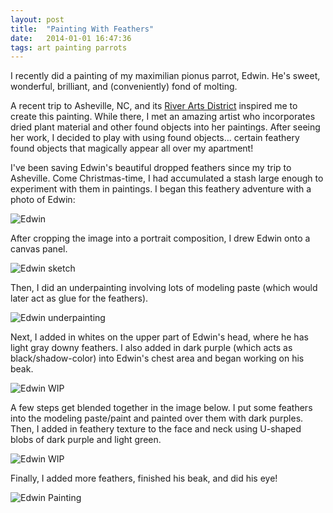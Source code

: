 ```yaml
---
layout: post
title:  "Painting With Feathers"
date:   2014-01-01 16:47:36
tags: art painting parrots
---
```

I recently did a painting of my maximilian pionus parrot, Edwin. He's sweet, wonderful, brilliant, and (conveniently) fond of molting.

A recent trip to Asheville, NC, and its [River Arts District](http://www.riverartsdistrict.com/) inspired me to create this painting. While there, I met an amazing artist who incorporates dried plant material and other found objects into her paintings. After seeing her work, I decided to play with using found objects... certain feathery found objects that magically appear all over my apartment!

I've been saving Edwin's beautiful dropped feathers since my trip to Asheville. Come Christmas-time, I had accumulated a stash large enough to experiment with them in paintings. I began this feathery adventure with a photo of Edwin:

![Edwin](/images/blog/edwin_painting/edwin_photo.jpg)

After cropping the image into a portrait composition, I drew Edwin onto a canvas panel.

![Edwin sketch](/images/blog/edwin_painting/edwin_sketch.jpg)

Then, I did an underpainting involving lots of modeling paste (which would later act as glue for the feathers).

![Edwin underpainting](/images/blog/edwin_painting/edwin_underpainting.jpg)

Next, I added in whites on the upper part of Edwin's head, where he has light gray downy feathers. I also added in dark purple (which acts as black/shadow-color) into Edwin's chest area and began working on his beak.

![Edwin WIP](/images/blog/edwin_painting/edwin_wip1.jpg)

A few steps get blended together in the image below. I put some feathers into the modeling paste/paint and painted over them with dark purples. Then, I added in feathery texture to the face and neck using U-shaped blobs of dark purple and light green.

![Edwin WIP](/images/blog/edwin_painting/edwin_wip2.jpg)

Finally, I added more feathers, finished his beak, and did his eye!

![Edwin Painting](/images/blog/edwin_painting/edwin_finished.jpg)
